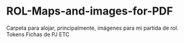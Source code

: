 # ROL-Maps-and-images-for-PDF

Carpeta para alojar, principalmente, imágenes para mi partida de rol.
Tokens
Fichas de PJ
ETC
